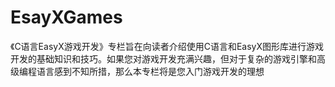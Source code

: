 # EsayXGames
《C语言EasyX游戏开发》专栏旨在向读者介绍使用C语言和EasyX图形库进行游戏开发的基础知识和技巧。如果您对游戏开发充满兴趣，但对于复杂的游戏引擎和高级编程语言感到不知所措，那么本专栏将是您入门游戏开发的理想
